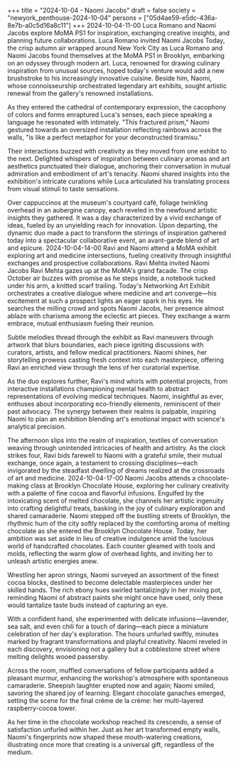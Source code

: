 +++
title = "2024-10-04 - Naomi Jacobs"
draft = false
society = "newyork_penthouse-2024-10-04"
persons = ["05d4ae59-e5dc-436a-8e7b-a0c5d16a8c11"]
+++
2024-10-04-11-00
Luca Romano and Naomi Jacobs explore MoMA PS1 for inspiration, exchanging creative insights, and planning future collaborations.
Luca Romano invited Naomi Jacobs
Today, the crisp autumn air wrapped around New York City as Luca Romano and Naomi Jacobs found themselves at the MoMA PS1 in Brooklyn, embarking on an odyssey through modern art. Luca, renowned for drawing culinary inspiration from unusual sources, hoped today's venture would add a new brushstroke to his increasingly innovative cuisine. Beside him, Naomi, whose connoisseurship orchestrated legendary art exhibits, sought artistic renewal from the gallery's renowned installations.

As they entered the cathedral of contemporary expression, the cacophony of colors and forms enraptured Luca's senses, each piece speaking a language he resonated with intimately. "This fractured prism," Naomi gestured towards an oversized installation reflecting rainbows across the walls, "is like a perfect metaphor for your deconstructed tiramisu."

Their interactions buzzed with creativity as they moved from one exhibit to the next. Delighted whispers of inspiration between culinary aromas and art aesthetics punctuated their dialogue, anchoring their conversation in mutual admiration and embodiment of art's tenacity. Naomi shared insights into the exhibition's intricate curations while Luca articulated his translating process from visual stimuli to taste sensations.

Over cappuccinos at the museum's courtyard café, foliage twinkling overhead in an aubergine canopy, each reveled in the newfound artistic insights they gathered. It was a day characterized by a vivid exchange of ideas, fueled by an unyielding reach for innovation. Upon departing, the dynamic duo made a pact to transform the stirrings of inspiration gathered today into a spectacular collaborative event, an avant-garde blend of art and epicure.
2024-10-04-14-00
Ravi and Naomi attend a MoMA exhibit exploring art and medicine intersections, fueling creativity through insightful exchanges and prospective collaborations.
Ravi Mehta invited Naomi Jacobs
Ravi Mehta gazes up at the MoMA's grand facade. The crisp October air buzzes with promise as he steps inside, a notebook tucked under his arm, a knitted scarf trailing. Today's Networking Art Exhibit orchestrates a creative dialogue where medicine and art converge—his excitement at such a prospect lights an eager spark in his eyes. He searches the milling crowd and spots Naomi Jacobs, her presence almost ablaze with charisma among the eclectic art pieces. They exchange a warm embrace, mutual enthusiasm fueling their reunion. 

Subtle melodies thread through the exhibit as Ravi maneuvers through artwork that blurs boundaries, each piece igniting discussions with curators, artists, and fellow medical practitioners. Naomi shines, her storytelling prowess casting fresh context into each masterpiece, offering Ravi an enriched view through the lens of her curatorial expertise.

As the duo explores further, Ravi's mind whirls with potential projects, from interactive installations championing mental health to abstract representations of evolving medical techniques. Naomi, insightful as ever, enthuses about incorporating eco-friendly elements, reminiscent of their past advocacy. The synergy between their realms is palpable, inspiring Naomi to plan an exhibition blending art's emotional impact with science's analytical precision.

The afternoon slips into the realm of inspiration, textiles of conversation weaving through unintended intricacies of health and artistry. As the clock strikes four, Ravi bids farewell to Naomi with a grateful smile, their mutual exchange, once again, a testament to crossing disciplines—each invigorated by the steadfast dwelling of dreams realized at the crossroads of art and medicine.
2024-10-04-17-00
Naomi Jacobs attends a chocolate-making class at Brooklyn Chocolate House, exploring her culinary creativity with a palette of fine cocoa and flavorful infusions. Engulfed by the intoxicating scent of melted chocolate, she channels her artistic ingenuity into crafting delightful treats, basking in the joy of culinary exploration and shared camaraderie.
Naomi stepped off the bustling streets of Brooklyn, the rhythmic hum of the city softly replaced by the comforting aroma of melting chocolate as she entered the Brooklyn Chocolate House. Today, her ambition was set aside in lieu of creative indulgence amid the luscious world of handcrafted chocolates. Each counter gleamed with tools and molds, reflecting the warm glow of overhead lights, and inviting her to unleash artistic energies anew. 

Wrestling her apron strings, Naomi surveyed an assortment of the finest cocoa blocks, destined to become delectable masterpieces under her skilled hands. The rich ebony hues swirled tantalizingly in her mixing pot, reminding Naomi of abstract paints she might once have used, only these would tantalize taste buds instead of capturing an eye.

With a confident hand, she experimented with delicate infusions—lavender, sea salt, and even chili for a touch of daring—each piece a miniature celebration of her day's exploration. The hours unfurled swiftly, minutes marked by fragrant transformations and playful creativity. Naomi reveled in each discovery, envisioning not a gallery but a cobblestone street where melting delights wooed passersby.

Across the room, muffled conversations of fellow participants added a pleasant murmur, enhancing the workshop's atmosphere with spontaneous camaraderie. Sheepish laughter erupted now and again; Naomi smiled, savoring the shared joy of learning. Elegant chocolate ganaches emerged, setting the scene for the final créme de la créme: her multi-layered raspberry-cocoa tower.

As her time in the chocolate workshop reached its crescendo, a sense of satisfaction unfurled within her. Just as her art transformed empty walls, Naomi's fingerprints now shaped these mouth-watering creations, illustrating once more that creating is a universal gift, regardless of the medium.
